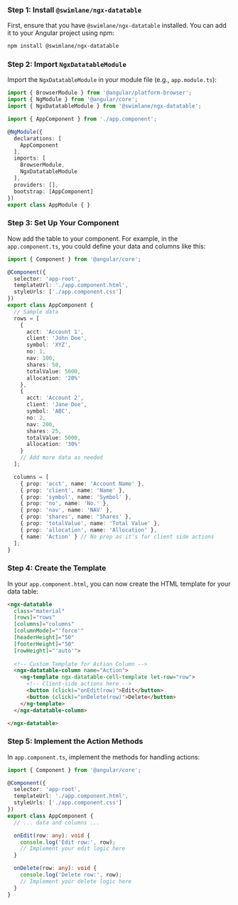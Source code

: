 ### Step 1: Install `@swimlane/ngx-datatable`

First, ensure that you have `@swimlane/ngx-datatable` installed. You can add it to your Angular project using npm:

```bash
npm install @swimlane/ngx-datatable
```

### Step 2: Import `NgxDatatableModule`

Import the `NgxDatatableModule` in your module file (e.g., `app.module.ts`):

```typescript
import { BrowserModule } from '@angular/platform-browser';
import { NgModule } from '@angular/core';
import { NgxDatatableModule } from '@swimlane/ngx-datatable';

import { AppComponent } from './app.component';

@NgModule({
  declarations: [
    AppComponent
  ],
  imports: [
    BrowserModule,
    NgxDatatableModule
  ],
  providers: [],
  bootstrap: [AppComponent]
})
export class AppModule { }
```

### Step 3: Set Up Your Component

Now add the table to your component. For example, in the `app.component.ts`, you could define your data and columns like this:

```typescript
import { Component } from '@angular/core';

@Component({
  selector: 'app-root',
  templateUrl: './app.component.html',
  styleUrls: ['./app.component.css']
})
export class AppComponent {
  // Sample data
  rows = [
    {
      acct: 'Account 1',
      client: 'John Doe',
      symbol: 'XYZ',
      no: 1,
      nav: 100,
      shares: 50,
      totalValue: 5000,
      allocation: '20%'
    },
    {
      acct: 'Account 2',
      client: 'Jane Doe',
      symbol: 'ABC',
      no: 2,
      nav: 200,
      shares: 25,
      totalValue: 5000,
      allocation: '30%'
    }
    // Add more data as needed
  ];

  columns = [
    { prop: 'acct', name: 'Account Name' },
    { prop: 'client', name: 'Name' },
    { prop: 'symbol', name: 'Symbol' },
    { prop: 'no', name: 'No.' },
    { prop: 'nav', name: 'NAV' },
    { prop: 'shares', name: 'Shares' },
    { prop: 'totalValue', name: 'Total Value' },
    { prop: 'allocation', name: 'Allocation' },
    { name: 'Action' } // No prop as it's for client side actions
  ];
}
```

### Step 4: Create the Template

In your `app.component.html`, you can now create the HTML template for your data table:

```html
<ngx-datatable
  class="material"
  [rows]="rows"
  [columns]="columns"
  [columnMode]="'force'"
  [headerHeight]="50"
  [footerHeight]="50"
  [rowHeight]="'auto'">
  
  <!-- Custom Template for Action Column -->
  <ngx-datatable-column name="Action">
    <ng-template ngx-datatable-cell-template let-row="row">
      <!-- Client-side actions here -->
      <button (click)="onEdit(row)">Edit</button>
      <button (click)="onDelete(row)">Delete</button>
    </ng-template>
  </ngx-datatable-column>

</ngx-datatable>
```

### Step 5: Implement the Action Methods

In `app.component.ts`, implement the methods for handling actions:

```typescript
import { Component } from '@angular/core';

@Component({
  selector: 'app-root',
  templateUrl: './app.component.html',
  styleUrls: ['./app.component.css']
})
export class AppComponent {
  // ... data and columns ...

  onEdit(row: any): void {
    console.log('Edit row:', row);
    // Implement your edit logic here
  }

  onDelete(row: any): void {
    console.log('Delete row:', row);
    // Implement your delete logic here
  }
}
```
